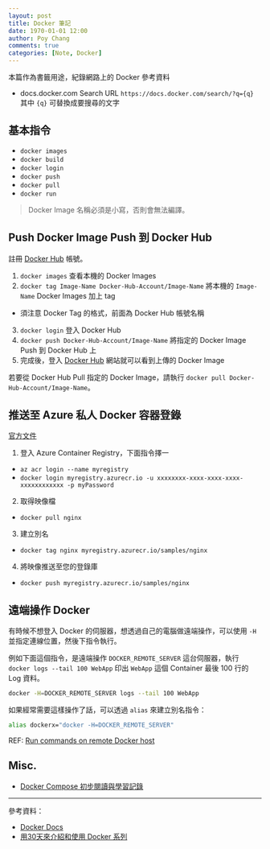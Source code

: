 ```yaml
---
layout: post
title: Docker 筆記
date: 1970-01-01 12:00
author: Poy Chang
comments: true
categories: [Note, Docker]
---
```

本篇作為書籤用途，紀錄網路上的 Docker 參考資料

* docs.docker.com Search URL `https://docs.docker.com/search/?q={q}` 其中 `{q}` 可替換成要搜尋的文字

## 基本指令

* `docker images`
* `docker build`
* `docker login`
* `docker push`
* `docker pull`
* `docker run`

>Docker Image 名稱必須是小寫，否則會無法編譯。

## Push Docker Image Push 到 Docker Hub

註冊 [Docker Hub](https://hub.docker.com/) 帳號。

1. `docker images` 查看本機的 Docker Images
2. `docker tag Image-Name Docker-Hub-Account/Image-Name` 將本機的 `Image-Name` Docker Images 加上 tag
  * 須注意 Docker Tag 的格式，前面為 Docker Hub 帳號名稱
3. `docker login` 登入 Docker Hub
4. `docker push Docker-Hub-Account/Image-Name` 將指定的 Docker Image Push 到 Docker Hub 上
5. 完成後，登入 [Docker Hub](https://hub.docker.com/) 網站就可以看到上傳的 Docker Image

若要從 Docker Hub Pull 指定的 Docker Image，請執行 `docker pull Docker-Hub-Account/Image-Name`。

## 推送至 Azure 私人 Docker 容器登錄

[官方文件](https://docs.microsoft.com/zh-tw/azure/container-registry/container-registry-get-started-docker-cli)

1. 登入 Azure Container Registry，下面指令擇一
  * `az acr login --name myregistry`
  * `docker login myregistry.azurecr.io -u xxxxxxxx-xxxx-xxxx-xxxx-xxxxxxxxxxxx -p myPassword`
2. 取得映像檔 
  * `docker pull nginx`
3. 建立別名
  * `docker tag nginx myregistry.azurecr.io/samples/nginx`
4. 將映像推送至您的登錄庫
  * `docker push myregistry.azurecr.io/samples/nginx`

## 遠端操作 Docker

有時候不想登入 Docker 的伺服器，想透過自己的電腦做遠端操作，可以使用 `-H` 並指定連線位置，然後下指令執行。

例如下面這個指令，是遠端操作 `DOCKER_REMOTE_SERVER` 這台伺服器，執行 `docker logs --tail 100 WebApp` 印出 `WebApp` 這個 Container 最後 100 行的 Log 資料。

```bash
docker -H=DOCKER_REMOTE_SERVER logs --tail 100 WebApp
```

如果經常需要這樣操作了話，可以透過 `alias` 來建立別名指令：

```bash
alias dockerx="docker -H=DOCKER_REMOTE_SERVER"
```

REF: [Run commands on remote Docker host](https://gist.github.com/kekru/4e6d49b4290a4eebc7b597c07eaf61f2)

## Misc.

* [Docker Compose 初步閱讀與學習記錄](http://blog.maxkit.com.tw/2017/03/docker-compose.html)

----------

參考資料：

* [Docker Docs](https://hub.docker.com)
* [用30天來介紹和使用 Docker 系列](https://ithelp.ithome.com.tw/users/20103456/ironman/1320)
